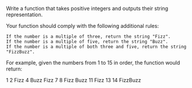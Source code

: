 Write a function that takes positive integers and outputs their string representation.

Your function should comply with the following additional rules:

    If the number is a multiple of three, return the string "Fizz".
    If the number is a multiple of five, return the string "Buzz".
    If the number is a multiple of both three and five, return the string "FizzBuzz".

For example, given the numbers from 1 to 15 in order, the function would return:

1
2
Fizz
4
Buzz
Fizz
7
8
Fizz
Buzz
11
Fizz
13
14
FizzBuzz
